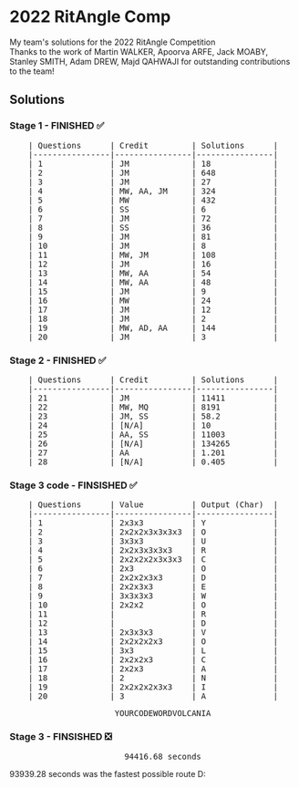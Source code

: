 # 2022 RitAngle Comp
My team's solutions for the 2022 RitAngle Competition  <br />
Thanks to the work of Martin WALKER, Apoorva ARFE, Jack MOABY, Stanley SMITH, Adam DREW, Majd QAHWAJI for outstanding contributions to the team! <br />



## Solutions
### Stage 1 - FINISHED :white_check_mark:

<pre align="center">
| Questions      | Credit         | Solutions      |
|----------------|----------------|----------------|
| 1              | JM             | 18             |
| 2              | JM             | 648            |
| 3              | JM             | 27             |
| 4              | MW, AA, JM     | 324            |
| 5              | MW             | 432            |
| 6              | SS             | 6              |
| 7              | JM             | 72             |
| 8              | SS             | 36             |
| 9              | JM             | 81             |
| 10             | JM             | 8              |
| 11             | MW, JM         | 108            |
| 12             | JM             | 16             |
| 13             | MW, AA         | 54             |
| 14             | MW, AA         | 48             |
| 15             | JM             | 9              |
| 16             | MW             | 24             |
| 17             | JM             | 12             |
| 18             | JM             | 2              |
| 19             | MW, AD, AA     | 144            |
| 20             | JM             | 3              |
</pre>

### Stage 2 - FINISHED :white_check_mark:
<pre align="center">
| Questions      | Credit         | Solutions      |
|----------------|----------------|----------------|
| 21             | JM             | 11411          |
| 22             | MW, MQ         | 8191           |
| 23             | JM, SS         | 58.2           |
| 24             | [N/A]          | 10             |
| 25             | AA, SS         | 11003          |
| 26             | [N/A]          | 134265         |
| 27             | AA             | 1.201          |
| 28             | [N/A]          | 0.405          |
</pre>

### Stage 3 code - FINSISHED :white_check_mark:
<pre align="center">
| Questions      | Value          | Output (Char)  |
|----------------|----------------|----------------|
| 1              | 2x3x3          | Y              |
| 2              | 2x2x2x3x3x3x3  | O              |
| 3              | 3x3x3          | U              |
| 4              | 2x2x3x3x3x3    | R              |
| 5              | 2x2x2x2x3x3x3  | C              |
| 6              | 2x3            | O              |
| 7              | 2x2x2x3x3      | D              |
| 8              | 2x2x3x3        | E              |
| 9              | 3x3x3x3        | W              |
| 10             | 2x2x2          | O              |
| 11             |                | R              |
| 12             |                | D              |
| 13             | 2x3x3x3        | V              |
| 14             | 2x2x2x2x3      | O              |
| 15             | 3x3            | L              |
| 16             | 2x2x2x3        | C              |
| 17             | 2x2x3          | A              |
| 18             | 2              | N              |
| 19             | 2x2x2x2x3x3    | I              |
| 20             | 3              | A              |
</pre>

<pre align="center">
    YOURCODEWORDVOLCANIA
</pre>


### Stage 3 - FINSISHED :negative_squared_cross_mark: <br />
<pre align="center">
    94416.68 seconds
</pre>


93939.28 seconds was the fastest possible route D:
